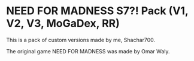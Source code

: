 # NEED FOR MADNESS S7?! Pack (V1, V2, V3, MoGaDex, RR)

This is a pack of custom versions made by me, Shachar700.

The original game NEED FOR MADNESS was made by Omar Waly.
